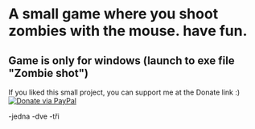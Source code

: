 # A small game where you shoot zombies with the mouse. have fun.
## Game is only **for windows** (launch to exe file "Zombie shot")

If you liked this small project, you can support me at the Donate link :) [![Donate via PayPal](https://img.shields.io/badge/Donate-PayPal-blue.svg)](https://www.paypal.me/wampirlucas)

-jedna
-dve
-tři
